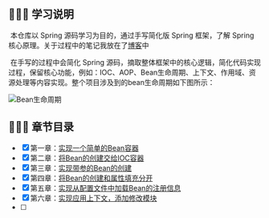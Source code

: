 ## 📢📢📢 学习说明

​		本仓库以 Spring 源码学习为目的，通过手写简化版 Spring 框架，了解 Spring 核心原理。关于过程中的笔记我放在了[博客](https://zzzicode.github.io/)中

​		在手写的过程中会简化 Spring 源码，摘取整体框架中的核心逻辑，简化代码实现过程，保留核心功能，例如：IOC、AOP、Bean生命周期、上下文、作用域、资源处理等内容实现。整个项目涉及到的bean生命周期如下图所示：

![Bean生命周期](C:/Users/zzzi/Desktop/Bean%E7%94%9F%E5%91%BD%E5%91%A8%E6%9C%9F.png)

## 📑📑📑 章节目录

- [x] 第一章：[实现一个简单的Bean容器](https://zzzicode.github.io/post/small_spring01/)
- [x] 第二章：[将Bean的创建交给IOC容器](https://zzzicode.github.io/post/small_spring02/)
- [x] 第三章：[实现带参的Bean的创建](https://zzzicode.github.io/post/small_spring03/)
- [x] 第四章：[将Bean的创建和属性填充分开](https://zzzicode.github.io/post/small_spring04/)
- [x] 第五章：[实现从配置文件中加载Bean的注册信息](https://zzzicode.github.io/post/small_spring05/)
- [x] 第六章：[实现应用上下文，添加修改模块](https://zzzicode.github.io/post/small_spring06/)
- [ ] 